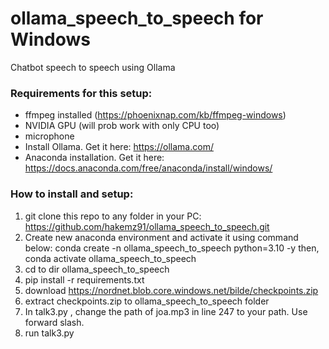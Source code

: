 # ollama_speech_to_speech for Windows
Chatbot speech to speech using Ollama
### Requirements for this setup:
- ffmpeg installed (https://phoenixnap.com/kb/ffmpeg-windows)
- NVIDIA GPU (will prob work with only CPU too)
- microphone
- Install Ollama. Get it here: https://ollama.com/
- Anaconda installation. Get it here: https://docs.anaconda.com/free/anaconda/install/windows/

### How to install and setup:

1. git clone this repo to any folder in your PC: https://github.com/hakemz91/ollama_speech_to_speech.git
2. Create new anaconda environment and activate it using command below:
   conda create -n ollama_speech_to_speech python=3.10 -y
   then,
   conda activate ollama_speech_to_speech
4. cd to dir ollama_speech_to_speech
5. pip install -r requirements.txt
6. download https://nordnet.blob.core.windows.net/bilde/checkpoints.zip
7. extract checkpoints.zip to ollama_speech_to_speech folder
8. In talk3.py , change the path of joa.mp3 in line 247 to your path. Use forward slash.
9. run talk3.py

